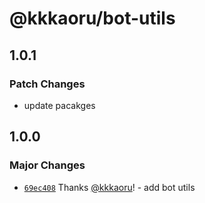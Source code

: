# @kkkaoru/bot-utils

## 1.0.1

### Patch Changes

- update pacakges

## 1.0.0

### Major Changes

- [`69ec408`](https://github.com/kkkaoru/openai-typescript-bot/commit/69ec408aca22bae1f69e05317733aac8a1f26d91) Thanks [@kkkaoru](https://github.com/kkkaoru)! - add bot utils

